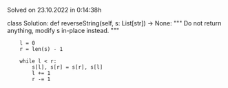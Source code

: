 Solved on 23.10.2022 in 0:14:38h

class Solution:
    def reverseString(self, s: List[str]) -> None:
        """
        Do not return anything, modify s in-place instead.
        """

        l = 0
        r = len(s) - 1
        
        while l < r:
            s[l], s[r] = s[r], s[l]
            l += 1
            r -= 1